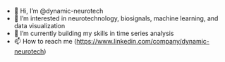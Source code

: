 - 👋 Hi, I’m @dynamic-neurotech
- 👀 I’m interested in neurotechnology, biosignals, machine learning, and data visualization
- 🌱 I’m currently building my skills in time series analysis
- 📫 How to reach me (https://www.linkedin.com/company/dynamic-neurotech)


<!---
dynamic-neurotech/r-murcko is a ✨ special ✨ repository because its `README.md` (this file) appears on your GitHub profile.
You can click the Preview link to take a look at your changes.
--->
